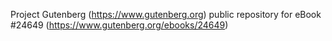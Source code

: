 Project Gutenberg (https://www.gutenberg.org) public repository for eBook #24649 (https://www.gutenberg.org/ebooks/24649)
